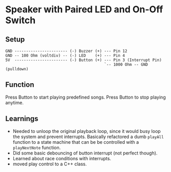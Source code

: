 Speaker with Paired LED and On-Off Switch
=========================================

Setup
-----
```
GND ----------------------- (-) Buzzer (+) --- Pin 12
GND -- 100 Ohm (voltdiv) -- (-) LED    (+) --- Pin 4
5V  ----------------------- (-) Button (+) --- Pin 3 (Interrupt Pin)
                                           `-- 1000 Ohm -- GND (pulldown)
```

Function
--------
Press Button to start playing predefined songs.
Press Button to stop playing anytime.

Learnings
---------
* Needed to unloop the original playback loop, since it would busy loop the
system and prevent interrupts. Basically refactored a dumb `playAll` function
to a state machine that can be be controlled with a `playNextNote` function.
* Did some basic debouncing of button interrupt (not perfect though).
* Learned about race conditions with interrupts.
* moved play control to a C++ class.
